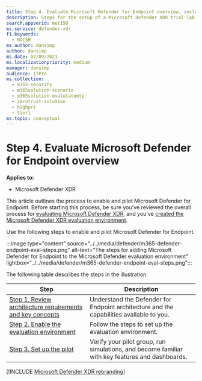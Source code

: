 ```yaml
---
title: Step 4. Evaluate Microsoft Defender for Endpoint overview, including reviewing the architecture
description: Steps for the setup of a Microsoft Defender XDR trial lab or pilot environment. Test and experience how the security solution is designed to protect devices, identity, data, and apps in your organization.
search.appverid: met150
ms.service: defender-xdr
f1.keywords:
  - NOCSH
ms.author: dansimp
author: dansimp
ms.date: 07/09/2021
ms.localizationpriority: medium
manager: dansimp
audience: ITPro
ms.collection:
  - m365-security
  - m365solution-scenario
  - m365solution-evalutatemtp
  - zerotrust-solution
  - highpri
  - tier1
ms.topic: conceptual
---
```


# Step 4. Evaluate Microsoft Defender for Endpoint overview

**Applies to:**

- Microsoft Defender XDR

This article outlines the process to enable and pilot Microsoft Defender for Endpoint. Before starting this process, be sure you've reviewed the overall process for [evaluating Microsoft Defender XDR](eval-overview.md), and you've [created the Microsoft Defender XDR evaluation environment](eval-create-eval-environment.md).

Use the following steps to enable and pilot Microsoft Defender for Endpoint.

:::image type="content" source="../../media/defender/m365-defender-endpoint-eval-steps.png" alt-text="The steps for adding Microsoft Defender for Endpoint to the Microsoft Defender evaluation environment" lightbox="../../media/defender/m365-defender-endpoint-eval-steps.png":::

The following table describes the steps in the illustration.

|Step|Description|
|---|---|
|[Step 1. Review architecture requirements and key concepts](eval-defender-endpoint-architecture.md)|Understand the Defender for Endpoint architecture and the capabilities available to you.|
|[Step 2. Enable the evaluation environment](eval-defender-endpoint-enable-eval.md)|Follow the steps to set up the evaluation environment.|
|[Step 3. Set up the pilot](eval-defender-endpoint-pilot.md)|Verify your pilot group, run simulations, and become familiar with key features and dashboards.|
[!INCLUDE [Microsoft Defender XDR rebranding](../includes/defender-m3d-techcommunity.md)]
